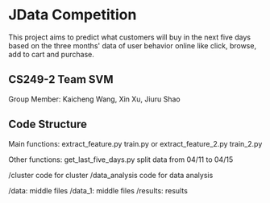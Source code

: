 # JData Competition

This project aims to predict what customers will buy in the next five days based on the three months' data of user behavior online like click, browse, add to cart and purchase.

## CS249-2 Team SVM

Group Member:
  Kaicheng Wang,
  Xin Xu,
  Jiuru Shao

## Code Structure
Main functions:
  extract_feature.py
  train.py
or
  extract_feature_2.py
  train_2.py

Other functions:
  get_last_five_days.py
    split data from 04/11 to 04/15
  
/cluster
  code for cluster
/data_analysis
  code for data analysis
  
/data:
  middle files
/data_1:
  middle files
/results:
  results
 

